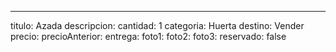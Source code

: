 ---
titulo: Azada
descripcion:
cantidad: 1
categoria: Huerta
destino: Vender
precio:
precioAnterior:
entrega:
foto1:
foto2:
foto3:
reservado: false
